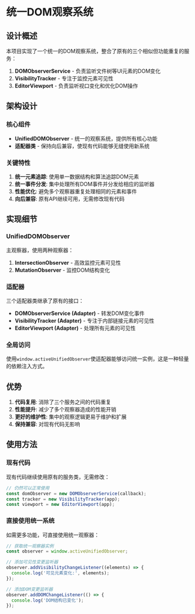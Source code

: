 # 统一DOM观察系统

## 设计概述

本项目实现了一个统一的DOM观察系统，整合了原有的三个相似但功能重复的服务：

1. **DOMObserverService** - 负责监听文件树等UI元素的DOM变化
2. **VisibilityTracker** - 专注于监控元素可见性
3. **EditorViewport** - 负责监听视口变化和优化DOM操作

## 架构设计

### 核心组件

- **UnifiedDOMObserver** - 统一的观察系统，提供所有核心功能
- **适配器类** - 保持向后兼容，使现有代码能够无缝使用新系统

### 关键特性

1. **统一元素追踪**: 使用单一数据结构和算法追踪DOM元素
2. **统一事件分发**: 集中处理所有DOM事件并分发给相应的监听器
3. **性能优化**: 避免多个观察器重复处理相同的元素和事件
4. **向后兼容**: 原有API继续可用，无需修改现有代码

## 实现细节

### UnifiedDOMObserver

主观察器，使用两种观察器：

1. **IntersectionObserver** - 高效监控元素可见性
2. **MutationObserver** - 监控DOM结构变化

### 适配器

三个适配器类继承了原有的接口：

- **DOMObserverService (Adapter)** - 转发DOM变化事件
- **VisibilityTracker (Adapter)** - 专注于内部链接元素的可见性
- **EditorViewport (Adapter)** - 处理所有元素的可见性

### 全局访问

使用`window.activeUnifiedObserver`使适配器能够访问统一实例，这是一种轻量的依赖注入方式。

## 优势

1. **代码复用**: 消除了三个服务之间的代码重复
2. **性能提升**: 减少了多个观察器造成的性能开销
3. **更好的维护性**: 集中的观察逻辑更易于维护和扩展
4. **保持兼容**: 对现有代码无影响

## 使用方法

### 现有代码

现有代码继续使用原有的服务类，无需修改：

```typescript
// 仍然可以正常使用
const domObserver = new DOMObserverService(callback);
const tracker = new VisibilityTracker(app);
const viewport = new EditorViewport(app);
```

### 直接使用统一系统

如需更多功能，可直接使用统一观察器：

```typescript
// 获取统一观察器实例
const observer = window.activeUnifiedObserver;

// 添加可见性变更监听器
observer.addVisibilityChangeListener((elements) => {
  console.log('可见元素变化:', elements);
});

// 添加DOM变更监听器
observer.addDOMChangeListener(() => {
  console.log('DOM结构已变化');
});
``` 